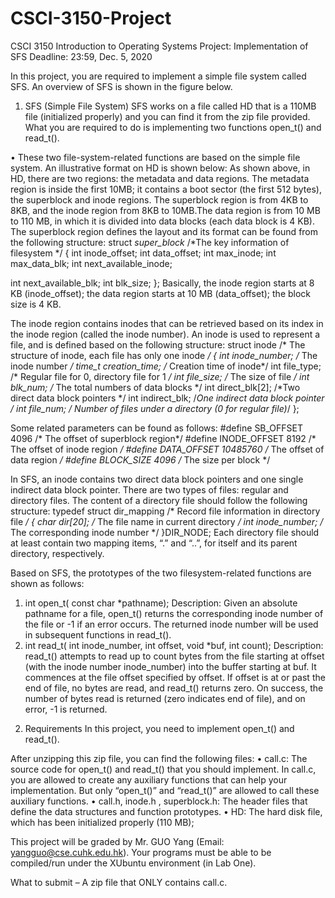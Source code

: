 # CSCI-3150-Project
CSCI 3150 Introduction to Operating Systems Project: Implementation of SFS
Deadline: 23:59, Dec. 5, 2020

 In this project, you are required to implement a simple file system called SFS. An overview of SFS is shown in the figure below.
1.	SFS (Simple File System)
SFS works on a file called HD that is a 110MB file (initialized properly) and you can find it from the zip file provided.
What you are required to do is implementing two functions open_t() and read_t().

•	These two file-system-related functions are based on the simple file system. An illustrative format on HD is shown below:
As shown above, in HD, there are two regions: the metadata and data regions. The metadata region is inside the first 10MB; it contains a boot sector (the first 512 bytes), the superblock and inode regions. The superblock region is from 4KB to 8KB, and the inode region from 8KB to 10MB.The data region is from 10 MB to 110 MB, in which it is divided into data blocks (each data block is 4 KB).
The superblock region defines the layout and its format can be found from the following structure:
struct	_super_block_	/*The key information of filesystem */
{
int inode_offset; int data_offset; int  max_inode; int max_data_blk;
int next_available_inode;
 
int next_available_blk; int blk_size;
};
Basically, the inode region starts at 8 KB (inode_offset); the data region starts at 10 MB (data_offset); the block size is 4 KB.

The inode region contains inodes that can be retrieved based on its index in the inode region (called the inode number). An inode is used to represent a file, and is defined based on the following structure:
struct inode /* The structure of inode, each file has only one inode */
{
int inode_number; /* The inode number */
time_t creation_time; /* Creation time of inode*/
int file_type; /* Regular file for 0, directory file for 1 */ int file_size; /* The size of file */
int blk_num; /* The total numbers of data blocks */ int direct_blk[2]; /*Two direct data block pointers */ int indirect_blk; /*One indirect data block pointer */
int file_num; /* Number of files under a directory (0 for regular file)*/
};



Some related parameters can be found as follows:
#define SB_OFFSET	4096		/* The offset of superblock region*/ #define INODE_OFFSET			8192 /* The offset of inode region */ #define DATA_OFFSET			10485760 /* The offset of data region */ #define BLOCK_SIZE		4096		/* The size per block */

In SFS, an inode contains two direct data block pointers and one single indirect data block pointer. There are two types of files: regular and directory files. The content of a directory file should follow the following structure:
typedef	struct	dir_mapping	/* Record file information in directory file */
{
char		dir[20];	/* The file name in current directory */ int	inode_number;		/* The corresponding inode number */
}DIR_NODE;
Each directory file should at least contain two mapping items, “.” and “..”, for itself and its parent directory, respectively.
 

Based on SFS, the prototypes of the two filesystem-related functions are shown as follows:
1)	int open_t( const char *pathname);
Description: Given an absolute pathname for a file, open_t() returns the corresponding inode number of the file or -1 if an error occurs. The returned inode number will be used in subsequent functions in read_t().
2)	int read_t( int inode_number, int offset, void *buf, int count);
Description: read_t() attempts to read up to count bytes from the file starting at offset (with the inode number inode_number) into the buffer starting at buf. It commences at the file offset specified by offset. If offset is at or past the end of file, no bytes are read, and read_t() returns zero. On success, the number of bytes read is returned (zero indicates end of file), and on error, -1 is returned.

2.	Requirements
In this project, you need to implement open_t() and read_t().

After unzipping this zip file, you can find the following files:
•	call.c: The source code for open_t() and read_t() that you should implement. In call.c, you are allowed to create any auxiliary functions that can help your implementation. But only “open_t()” and “read_t()” are allowed to call these auxiliary functions.
•	call.h, inode.h , superblock.h: The header files that define the data structures and function prototypes.
•	HD: The hard disk file, which has been initialized properly (110 MB);

This project will be graded by Mr. GUO Yang (Email: yangguo@cse.cuhk.edu.hk). Your programs must be able to be compiled/run under the XUbuntu environment (in Lab One).

What to submit – A zip file that ONLY contains call.c.
